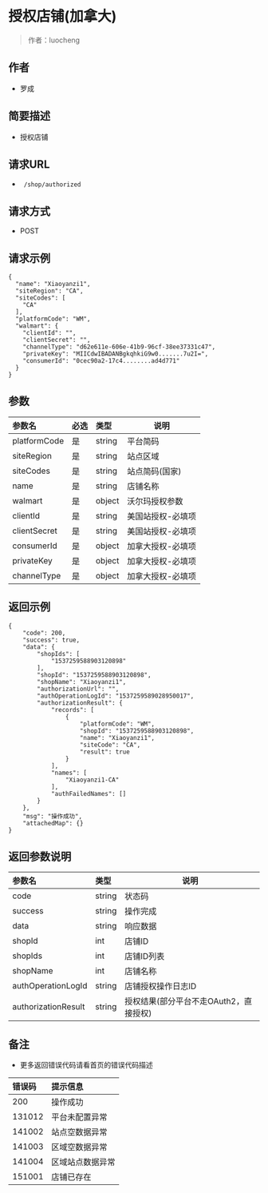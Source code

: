 # 授权店铺(加拿大)

> 作者：luocheng

## 作者

- 罗成
    
## 简要描述

- 授权店铺

## 请求URL
- ` /shop/authorized`
  
## 请求方式
- POST 

## 请求示例
```
{
  "name": "Xiaoyanzi1",
  "siteRegion": "CA",
  "siteCodes": [
    "CA"
  ],
  "platformCode": "WM",
  "walmart": {
    "clientId": "",
    "clientSecret": "",
    "channelType": "d62e611e-606e-41b9-96cf-38ee37331c47",
    "privateKey": "MIICdwIBADANBgkqhkiG9w0.......7u2I=",
    "consumerId": "0cec90a2-17c4........ad4d771"
  }
}

```


## 参数

|参数名|必选|类型|说明|
|:----    |:---|:----- |-----   |
|platformCode |是  |string | 平台简码   |
|siteRegion |是  |string | 站点区域   |
|siteCodes |是  |string | 站点简码(国家)   |
|name |是  |string | 店铺名称   |
|walmart |是  |object | 沃尔玛授权参数|
|clientId |是  |string |美国站授权-必填项|
|clientSecret |是  |string |美国站授权-必填项|
|consumerId |是  |object | 加拿大授权-必填项|
|privateKey |是  |object | 加拿大授权-必填项|
|channelType |是  |object | 加拿大授权-必填项|



## 返回示例 

```
{
    "code": 200,
    "success": true,
    "data": {
        "shopIds": [
            "1537259588903120898"
        ],
        "shopId": "1537259588903120898",
        "shopName": "Xiaoyanzi1",
        "authorizationUrl": "",
        "authOperationLogId": "1537259589028950017",
        "authorizationResult": {
            "records": [
                {
                    "platformCode": "WM",
                    "shopId": "1537259588903120898",
                    "name": "Xiaoyanzi1",
                    "siteCode": "CA",
                    "result": true
                }
            ],
            "names": [
                "Xiaoyanzi1-CA"
            ],
            "authFailedNames": []
        }
    },
    "msg": "操作成功",
    "attachedMap": {}
}
```


## 返回参数说明

|参数名|类型|说明|
|:-----  |:-----|-----                           |
|code | string   | 状态码 |
|success | string   | 操作完成 |
|data | string   | 响应数据 |
|shopId |  int  | 店铺ID |
|shopIds |  int  | 店铺ID列表 |
|shopName |  int  | 店铺名称 |
|authOperationLogId |  string  | 店铺授权操作日志ID |
|authorizationResult |  string  | 授权结果(部分平台不走OAuth2，直接授权) |


## 备注 

- 更多返回错误代码请看首页的错误代码描述

|错误码|提示信息|
|:----    |:---|
|200 |操作成功 |
|131012 |平台未配置异常 |
|141002 |站点空数据异常 |
|141003 |区域空数据异常 |
|141004 |区域站点数据异常 |
|151001 |店铺已存在 |